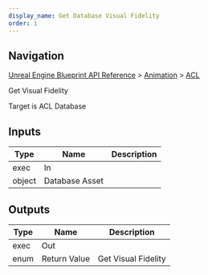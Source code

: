 ```yaml
---
display_name: Get Database Visual Fidelity
order: 1
---
```

## Navigation

[Unreal Engine Blueprint API Reference](https://dev.epicgames.com/documentation/en-us/unreal-engine/BlueprintAPI) > [Animation](https://dev.epicgames.com/documentation/en-us/unreal-engine/BlueprintAPI/Animation) > [ACL](https://dev.epicgames.com/documentation/en-us/unreal-engine/BlueprintAPI/Animation/ACL)

Get Visual Fidelity

Target is ACL Database

## Inputs

| Type | Name | Description |
| --- | --- | --- |
| exec | In |  |
| object | Database Asset |  |

## Outputs

| Type | Name | Description |
| --- | --- | --- |
| exec | Out |  |
| enum | Return Value | Get Visual Fidelity |
